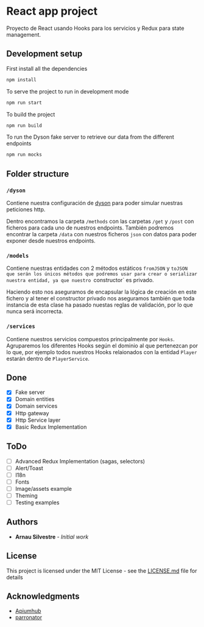 # React app project
Proyecto de React usando Hooks para los servicios y Redux para state management.

## Development setup
First install all the dependencies
``` bash
npm install
```

To serve the project to run in development mode
``` bash
npm run start
```

To build the project
``` bash
npm run build
```

To run the Dyson fake server to retrieve our data from the different endpoints
``` bash
npm run mocks
```

## Folder structure

### `/dyson`
Contiene nuestra configuración de [dyson](https://github.com/webpro/dyson) para poder simular nuestras peticiones http.

Dentro encontramos la carpeta `/methods` con las carpetas `/get` y `/post` con ficheros para cada uno de nuestros endpoints.
También podremos encontrar la carpeta `/data` con nuestros ficheros `json` con datos para poder exponer desde nuestros endpoints.  

### `/models`
Contiene nuestras entidades con 2 métodos estáticos `fromJSON` y `toJSON que serán los únicos métodos que podremos usar para crear o serializar nuestra entidad, ya que nuestro `constructor` es privado.

Haciendo esto nos aseguramos de encapsular la lógica de creación en este fichero y al tener el constructor privado nos aseguramos también que toda instancia de esta clase ha pasado nuestas reglas de validación, por lo que nunca será incorrecta.

### `/services`
Contiene nuestros servicios compuestos principalmente por `Hooks`. Agruparemos los diferentes Hooks según el dominio al que pertenezcan por lo que, por ejemplo todos nuestros Hooks relaionados con la entidad `Player` estarán dentro de `PlayerService`.

## Done

- [x] Fake server
- [x] Domain entities
- [x] Domain services
- [x] Http gateway
- [x] Http Service layer
- [x] Basic Redux Implementation

## ToDo

- [ ] Advanced Redux Implementation (sagas, selectors)
- [ ] Alert/Toast
- [ ] I18n
- [ ] Fonts
- [ ] Image/assets example
- [ ] Theming
- [ ] Testing examples

## Authors

* **Arnau Silvestre** - *Initial work*


## License

This project is licensed under the MIT License - see the [LICENSE.md](https://github.com/arnausd23/match-app/blob/master/LICENSE) file for details

## Acknowledgments

* [Apiumhub](https://apiumhub.com/)
* [parronator](https://github.com/parronator/)
